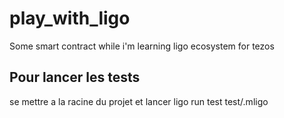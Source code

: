 # play_with_ligo
Some smart contract while i'm learning ligo ecosystem for tezos


## Pour lancer les tests

se mettre a la racine du projet et lancer ligo run test test/<nomdufichier>.mligo